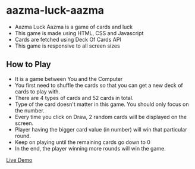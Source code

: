 # aazma-luck-aazma

- Aazma Luck Aazma is a game of cards and luck
- This game is made using HTML, CSS and Javascript
- Cards are fetched using Deck Of Cards API
- This game is responsive to all screen sizes

## How to Play

- It is a game between You and the Computer
- You first need to shuffle the cards so that you can get a new deck of cards to play with.
- There are 4 types of cards and 52 cards in total.
- Type of the card doesn't matter in this game. You should only focus on the number.
- Every time you click on Draw, 2 random cards will be displayed on the screen.
- Player having the bigger card value (in number) will win that particular round.
- Keep on playing until the remaining cards go down to 0
- In the end, the player winning more rounds will win the game.

[Live Demo](https://fahad-masood.github.io/aazma-luck-aazma)
